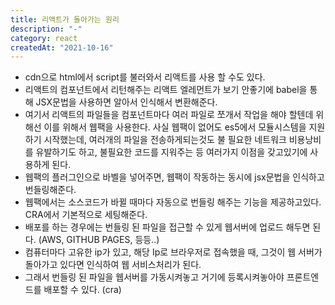 ```yaml
---
title: 리액트가 돌아가는 원리
description: "-"
category: react
createdAt: "2021-10-16"
---
```


- cdn으로 html에서 script를 불러와서 리액트를 사용 할 수도 있다.
- 리액트의 컴포넌트에서 리턴해주는 리액트 엘레먼트가 보기 안좋기에 babel을 통해 JSX문법을 사용하면 알아서 인식해서 변환해준다.
- 여기서 리액트의 파일들을 컴포넌트마다 여러 파일로 쪼개서 작업을 해야 할텐데 위해선 이를 위해서 웹팩을 사용한다. 사실 웹팩이 없어도 es5에서 모듈시스템을 지원하기 시작했는데, 여러개의 파일을 전송하게되는것도 불 필요한 네트워크 비용낭비를 유발하기도 하고, 불필요한 코드를 지워주는 등 여러가지 이점을 갖고있기에 사용하게 된다.
- 웹팩의 플러그인으로 바벨을 넣어주면, 웹팩이 작동하는 동시에 jsx문법을 인식하고 번들링해준다.
- 웹팩에서는 소스코드가 바뀔 때마다 자동으로 번들링 해주는 기능을 제공하고있다. CRA에서 기본적으로 세팅해준다.
- 배포를 하는 경우에는 번들링 된 파일을 접근할 수 있게 웹서버에 업로드 해두면 된다. (AWS, GITHUB PAGES, 등등..)
- 컴퓨터마다 고유한 ip가 있고, 해당 Ip로 브라우저로 접속했을 때, 그것이 웹 서버가 돌아가고 있다면 인식하여 웹 서비스처리가 된다.
- 그래서 번들링 된 파일을 웹서버를 가동시켜놓고 거기에 등록시켜놓아야 프론트엔드를 배포할 수 있다. (cra)
